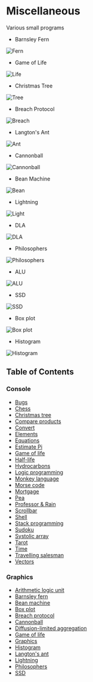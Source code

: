 # Miscellaneous

Various small programs

* Barnsley Fern

![Fern](https://i.imgur.com/xEhQxWb.png)

* Game of Life

![Life](https://i.imgur.com/MaaN8vt.png)

* Christmas Tree

![Tree](https://i.imgur.com/TR7bGia.png)

* Breach Protocol

![Breach](https://i.imgur.com/jHigPXH.png)

* Langton's Ant

![Ant](https://i.imgur.com/1TpDIJ3.gif)

* Cannonball

![Cannonball](https://i.imgur.com/ZyiJEfa.png)

* Bean Machine

![Bean](https://i.imgur.com/ONFidyS.gif)

* Lightning

![Light](https://i.imgur.com/nljCrkI.gif)

* DLA

![DLA](https://i.imgur.com/JOhwYBf.png)

* Philosophers

![Philosophers](https://i.imgur.com/Ixz2Tn6.gif)

* ALU

![ALU](https://i.imgur.com/v2ymrhS.png)

* SSD

![SSD](https://i.imgur.com/1iaMFzh.png)

* Box plot

![Box plot](https://i.imgur.com/Ybsuz7L.png)

* Histogram

![Histogram](https://i.imgur.com/0jl5T1C.png)

## Table of Contents

### Console

* [Bugs](console/bugs.ex)
* [Chess](console/chess.rexx)
* [Christmas tree](console/tree.rkt)
* [Compare products](console/compare)
* [Convert](console/convert.tcl)
* [Elements](console/elements)
* [Equations](console/root.ndf)
* [Estimate Pi](console/pi.tcl)
* [Game of life](console/life.ndf)
* [Half-life](console/half_life.tcl)
* [Hydrocarbons](console/hydrocarbons.cs)
* [Logic programming](console/logic)
* [Monkey language](console/monkey.ex)
* [Morse code](console/morse)
* [Mortgage](console/money.ndf)
* [Pea](console/pea.tcl)
* [Professor & Rain](console/professor.r)
* [Scrollbar](console/marker.tcl)
* [Shell](console/shell.tcl)
* [Stack programming](console/stack.ex)
* [Sudoku](console/sudoku)
* [Systolic array](console/systolic.tcl)
* [Tarot](console/tarot.exs)
* [Time](console/time.tcl)
* [Travelling salesman](console/travel.ex)
* [Vectors](console/displacement.tcl)

### Graphics

* [Arithmetic logic unit](graphics/alu.tcl)
* [Barnsley fern](graphics/fern.rb)
* [Bean machine](graphics/bean.tcl)
* [Box plot](graphics/box.icn)
* [Breach protocol](graphics/breach.tcl)
* [Cannonball](graphics/cannon.tcl)
* [Diffusion-limited aggregation](graphics/dla.tcl)
* [Game of life](graphics/game.rb)
* [Graphics](graphics/graphics)
* [Histogram](graphics/histogram.icn)
* [Langton's ant](graphics/langton.tcl)
* [Lightning](graphics/lightning.tcl)
* [Philosophers](graphics/philosophers.tcl)
* [SSD](graphics/ssd.tcl)

